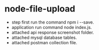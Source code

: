 # node-file-upload
- step first run the command npm i --save.
- application run command node index.js.
- attached api response screenshot folder.
- attached mysql database tables.
- attached postman collection file.
